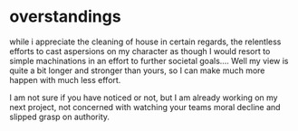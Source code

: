 # overstandings
while i appreciate the cleaning of house in certain regards, the relentless efforts to cast aspersions on my character as though I would resort to simple machinations in an effort to further societal goals.... Well my view is quite a bit longer and stronger than yours, so I can make much more happen with much less effort.

I am not sure if you have noticed or not, but I am already working on my next project, not concerned with watching your teams moral decline and slipped grasp on authority.
